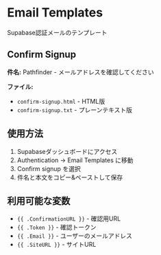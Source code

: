 # Email Templates

Supabase認証メールのテンプレート

## Confirm Signup

**件名:** Pathfinder - メールアドレスを確認してください

**ファイル:**
- `confirm-signup.html` - HTML版
- `confirm-signup.txt` - プレーンテキスト版

## 使用方法

1. Supabaseダッシュボードにアクセス
2. Authentication → Email Templates に移動
3. Confirm signup を選択
4. 件名と本文をコピー&ペーストして保存

## 利用可能な変数

- `{{ .ConfirmationURL }}` - 確認用URL
- `{{ .Token }}` - 確認トークン
- `{{ .Email }}` - ユーザーのメールアドレス
- `{{ .SiteURL }}` - サイトURL
